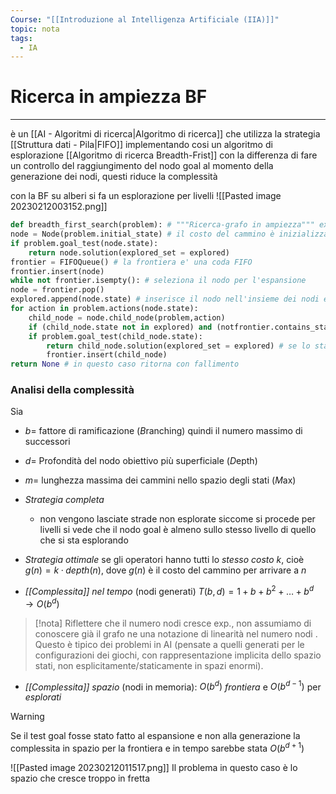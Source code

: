 ```yaml
---
Course: "[[Introduzione al Intelligenza Artificiale (IIA)]]"
topic: nota
tags:
  - IA
---
```


# Ricerca in ampiezza BF
---
è un [[AI - Algoritmi di ricerca|Algoritmo di ricerca]]  che utilizza la strategia [[Struttura dati - Pila|FIFO]] implementando cosi un algoritmo di esplorazione [[Algoritmo di ricerca Breadth-Frist]] con la differenza di fare un controllo del raggiungimento del nodo goal al momento della generazione dei nodi, questi riduce la complessità

con la BF su alberi si fa un esplorazione per livelli
![[Pasted image 20230212003152.png]]


```Python
def breadth_first_search(problem): # """Ricerca-grafo in ampiezza""" explored = [] # insieme degli stati già visitati (implementato come una lista)
node = Node(problem.initial_state) # il costo del cammino è inizializzato nel costruttore del nodo 
if problem.goal_test(node.state):
	return node.solution(explored_set = explored) 
frontier = FIFOQueue() # la frontiera e' una coda FIFO
frontier.insert(node)
while not frontier.isempty(): # seleziona il nodo per l'espansione
node = frontier.pop()
explored.append(node.state) # inserisce il nodo nell'insieme dei nodi esplorati 
for action in problem.actions(node.state): 
	child_node = node.child_node(problem,action) 
	if (child_node.state not in explored) and (notfrontier.contains_state(child_node.state)): 
	if problem.goal_test(child_node.state): 
		return child_node.solution(explored_set = explored) # se lo stato non e' uno stato obiettivo allora inserisci il nodo nella frontiera 
		frontier.insert(child_node) 
return None # in questo caso ritorna con fallimento
```


### Analisi della complessità
Sia 
- $b=$ fattore di ramificazione (*B*ranching) quindi il numero massimo di successori
- $d=$ Profondità del nodo obiettivo più superficiale (*D*epth)
- $m=$ lunghezza massima dei cammini nello spazio degli stati (*M*ax)

- _Strategia completa_
	-  non vengono lasciate strade non esplorate siccome si procede per livelli si vede che il nodo goal è almeno sullo stesso livello di quello che si sta esplorando
- _Strategia ottimale_ se gli operatori hanno tutti lo _stesso costo_ $k$, cioè $g(n) = k · depth(n)$, dove $g(n)$ è il costo del cammino per arrivare a $n$ 
-  _[[Complessita]] nel tempo_ (nodi generati) $T(b, d) = 1+ b + b^2 + \dots + b^d\rightarrow O(b^d)$  
 >[!nota]
> Riflettere che il numero nodi cresce exp., non assumiamo di conoscere già il grafo ne una notazione di linearità nel numero nodi . Questo è tipico dei problemi in AI (pensate a quelli generati per le configurazioni dei giochi, con rappresentazione implicita dello spazio stati, non esplicitamente/staticamente in spazi enormi). 
- _[[Complessita]] spazio_ (nodi in memoria): $O(b^d )$ _frontiera_ e $O(b^{d-1})$ per _esplorati_

>[!warning]
>Se il test goal fosse stato fatto al espansione e non alla generazione la complessita in spazio per la frontiera e in tempo sarebbe stata $O(b^{d+1})$

![[Pasted image 20230212011517.png]]
Il problema in questo caso è lo spazio che cresce troppo in fretta